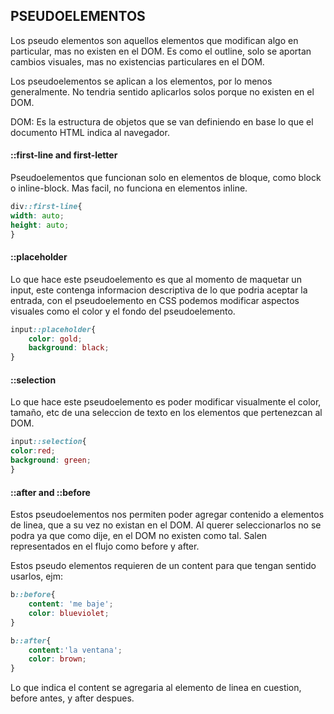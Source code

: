 ## PSEUDOELEMENTOS

Los pseudo elementos son aquellos elementos que modifican algo en particular, mas no existen en el DOM. Es como el outline, solo se aportan cambios visuales, mas no existencias particulares en el DOM.

Los pseudoelementos se aplican a los elementos, por lo menos generalmente. No tendria sentido aplicarlos solos porque no existen en el DOM.

DOM: Es la estructura de objetos que se van definiendo en base lo que el documento HTML indica al navegador.

#### ::first-line and first-letter

Pseudoelementos que funcionan solo en elementos de bloque, como block o inline-block. Mas facil, no funciona en elementos inline.

```css
div::first-line{
width: auto;
height: auto;
}
```

#### ::placeholder

Lo que hace este pseudoelemento es que al momento de maquetar un input, este contenga informacion descriptiva de lo que podria aceptar la entrada, con el pseudoelemento en CSS podemos modificar aspectos visuales como el color y el fondo del pseudoelemento.

```css
input::placeholder{
    color: gold;
    background: black;
}
```

#### ::selection

Lo que hace este pseudoelemento es poder modificar visualmente el color, tamaño, etc de una seleccion de texto en los elementos que pertenezcan al DOM.

```css
input::selection{
color:red;
background: green;
}
```

#### ::after and ::before

Estos pseudoelementos nos permiten poder agregar contenido a elementos de linea, que a su vez no existan en el DOM. Al querer seleccionarlos no se podra ya que como dije, en el DOM no existen como tal. Salen representados en el flujo como before y after.

Estos pseudo elementos requieren de un content para que tengan sentido usarlos, ejm:

```css
b::before{
    content: 'me baje';
    color: blueviolet;
}

b::after{
    content:'la ventana';
    color: brown;
}
```

Lo que indica el content se agregaria al elemento de linea en cuestion, before antes, y after despues.